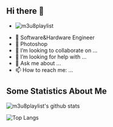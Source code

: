 ## Hi there 👋
+ ![m3u8playlist](https://komarev.com/ghpvc/?username=m3u8playlist)

- 🔭 Software&Hardware Engineer
- 🌱 Photoshop
- 👯 I’m looking to collaborate on ...
- 🤔 I’m looking for help with ...
- 💬 Ask me about ...
- 📫 How to reach me: ...
  
## Some Statistics About Me
![m3u8playlist's github stats](https://github-readme-stats.vercel.app/api?username=m3u8playlist)

![Top Langs](https://github-readme-stats.vercel.app/api/top-langs/?username=m3u8playlist)





